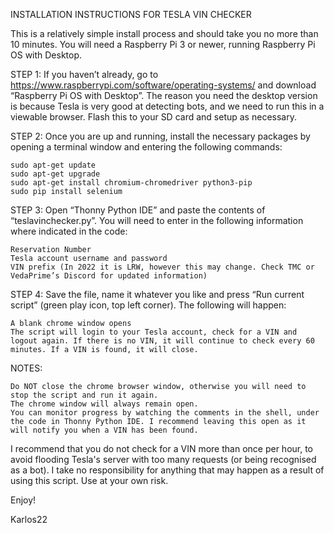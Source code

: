 INSTALLATION INSTRUCTIONS FOR TESLA VIN CHECKER

This is a relatively simple install process and should take you no more than 10 minutes. You will need a Raspberry Pi 3 or newer, running Raspberry Pi OS with Desktop.

STEP 1: If you haven’t already, go to https://www.raspberrypi.com/software/operating-systems/ and download “Raspberry Pi OS with Desktop”. The reason you need the desktop version is because Tesla is very good at detecting bots, and we need to run this in a viewable browser. Flash this to your SD card and setup as necessary.

STEP 2: Once you are up and running, install the necessary packages by opening a terminal window and entering the following commands:

	sudo apt-get update
	sudo apt-get upgrade
	sudo apt-get install chromium-chromedriver python3-pip
	sudo pip install selenium

STEP 3: Open “Thonny Python IDE” and paste the contents of “teslavinchecker.py”. You will need to enter in the following information where indicated in the code:

	Reservation Number
	Tesla account username and password
	VIN prefix (In 2022 it is LRW, however this may change. Check TMC or VedaPrime’s Discord for updated information)

STEP 4: Save the file, name it whatever you like and press “Run current script” (green play icon, top left corner). The following will happen:

	A blank chrome window opens
	The script will login to your Tesla account, check for a VIN and logout again. If there is no VIN, it will continue to check every 60 minutes. If a VIN is found, it will close.
	
NOTES: 

	Do NOT close the chrome browser window, otherwise you will need to stop the script and run it again.
	The chrome window will always remain open.
	You can monitor progress by watching the comments in the shell, under the code in Thonny Python IDE. I recommend leaving this open as it will notify you when a VIN has been found.
   I recommend that you do not check for a VIN more than once per hour, to avoid flooding Tesla's server with too many requests (or being recognised as a bot).
   I take no responsibility for anything that may happen as a result of using this script. Use at your own risk.

Enjoy!

Karlos22
	
